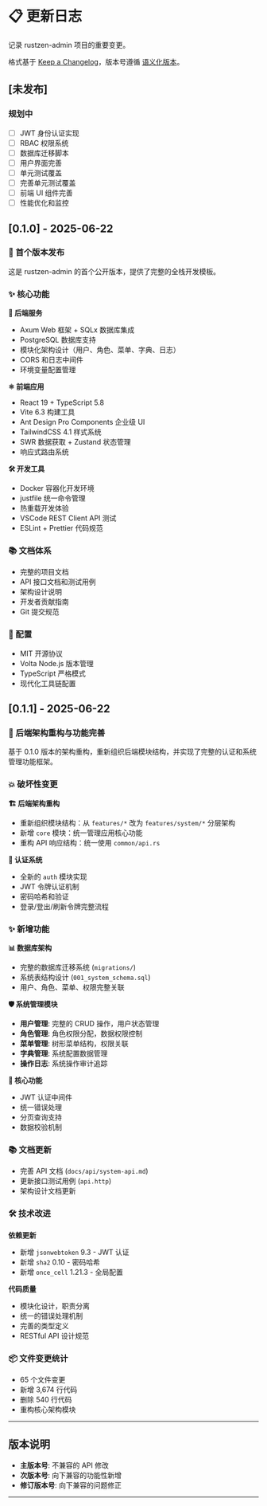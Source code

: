 # 📋 更新日志

记录 rustzen-admin 项目的重要变更。

格式基于 [Keep a Changelog](https://keepachangelog.com/zh-CN/1.0.0/)，版本号遵循 [语义化版本](https://semver.org/lang/zh-CN/)。

## [未发布]

### 规划中

- [ ] JWT 身份认证实现
- [ ] RBAC 权限系统
- [ ] 数据库迁移脚本
- [ ] 用户界面完善
- [ ] 单元测试覆盖
- [ ] 完善单元测试覆盖
- [ ] 前端 UI 组件完善
- [ ] 性能优化和监控

## [0.1.0] - 2025-06-22

### 🎯 首个版本发布

这是 rustzen-admin 的首个公开版本，提供了完整的全栈开发模板。

### ✨ 核心功能

**🦀 后端服务**

- Axum Web 框架 + SQLx 数据库集成
- PostgreSQL 数据库支持
- 模块化架构设计（用户、角色、菜单、字典、日志）
- CORS 和日志中间件
- 环境变量配置管理

**⚛️ 前端应用**

- React 19 + TypeScript 5.8
- Vite 6.3 构建工具
- Ant Design Pro Components 企业级 UI
- TailwindCSS 4.1 样式系统
- SWR 数据获取 + Zustand 状态管理
- 响应式路由系统

**🛠️ 开发工具**

- Docker 容器化开发环境
- justfile 统一命令管理
- 热重载开发体验
- VSCode REST Client API 测试
- ESLint + Prettier 代码规范

### 📚 文档体系

- 完整的项目文档
- API 接口文档和测试用例
- 架构设计说明
- 开发者贡献指南
- Git 提交规范

### 🔧 配置

- MIT 开源协议
- Volta Node.js 版本管理
- TypeScript 严格模式
- 现代化工具链配置

## [0.1.1] - 2025-06-22

### 🔧 后端架构重构与功能完善

基于 0.1.0 版本的架构重构，重新组织后端模块结构，并实现了完整的认证和系统管理功能框架。

### 💥 破坏性变更

**🏗️ 后端架构重构**

- 重新组织模块结构：从 `features/*` 改为 `features/system/*` 分层架构
- 新增 `core` 模块：统一管理应用核心功能
- 重构 API 响应结构：统一使用 `common/api.rs`

**🔐 认证系统**

- 全新的 `auth` 模块实现
- JWT 令牌认证机制
- 密码哈希和验证
- 登录/登出/刷新令牌完整流程

### ✨ 新增功能

**📊 数据库架构**

- 完整的数据库迁移系统 (`migrations/`)
- 系统表结构设计 (`001_system_schema.sql`)
- 用户、角色、菜单、权限完整关联

**🛡️ 系统管理模块**

- **用户管理**: 完整的 CRUD 操作，用户状态管理
- **角色管理**: 角色权限分配，数据权限控制
- **菜单管理**: 树形菜单结构，权限关联
- **字典管理**: 系统配置数据管理
- **操作日志**: 系统操作审计追踪

**🔧 核心功能**

- JWT 认证中间件
- 统一错误处理
- 分页查询支持
- 数据校验机制

### 📚 文档更新

- 完善 API 文档 (`docs/api/system-api.md`)
- 更新接口测试用例 (`api.http`)
- 架构设计文档更新

### 🛠️ 技术改进

**依赖更新**

- 新增 `jsonwebtoken` 9.3 - JWT 认证
- 新增 `sha2` 0.10 - 密码哈希
- 新增 `once_cell` 1.21.3 - 全局配置

**代码质量**

- 模块化设计，职责分离
- 统一的错误处理机制
- 完善的类型定义
- RESTful API 设计规范

### 📦 文件变更统计

- 65 个文件变更
- 新增 3,674 行代码
- 删除 540 行代码
- 重构核心架构模块

---

## 版本说明

- **主版本号**: 不兼容的 API 修改
- **次版本号**: 向下兼容的功能性新增
- **修订版本号**: 向下兼容的问题修正

---
